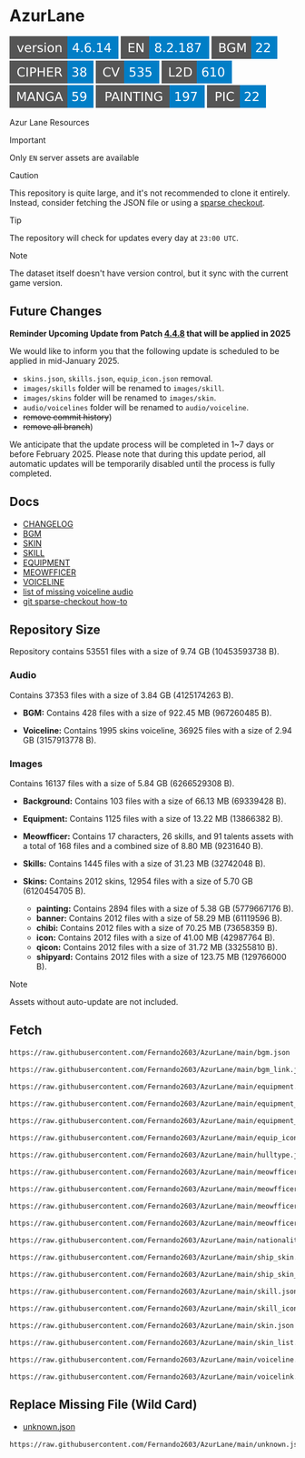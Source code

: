 # AzurLane
![](versions/REPOSITORY.svg)
![](versions/EN.svg)
![](versions/BGM.svg)
![](versions/CIPHER.svg)
![](versions/CV.svg)
![](versions/L2D.svg)
![](versions/MANGA.svg)
![](versions/PAINTING.svg)
![](versions/PIC.svg)

Azur Lane Resources

> [!IMPORTANT]
> Only `EN` server assets are available

> [!CAUTION]
> This repository is quite large, and it's not recommended to clone it entirely.
> Instead, consider fetching the JSON file or using a [sparse checkout](/docs/SPARSE_CHECKOUT.md).

> [!TIP]
> The repository will check for updates every day at `23:00 UTC`.

> [!NOTE]
> The dataset itself doesn't have version control, but it sync with the current game version.


## Future Changes
**Reminder Upcoming Update from Patch [4.4.8](/docs/CHANGELOG.md#patch-448) that will be applied in 2025**

We would like to inform you that the following update is scheduled to be applied in mid-January 2025.
- `skins.json`, `skills.json`, `equip_icon.json` removal.
- `images/skills` folder will be renamed to `images/skill`.
- `images/skins` folder will be renamed to `images/skin`.
- `audio/voicelines` folder will be renamed to `audio/voiceline`.
- ~~remove commit history~~)
- ~~remove all branch~~)

We anticipate that the update process will be completed in 1~7 days or before February 2025. Please note that during this update period, all automatic updates will be temporarily disabled until the process is fully completed.


## Docs
- [CHANGELOG](/docs/CHANGELOG.md)
- [BGM](/docs/BGM.md)
- [SKIN](/docs/SKIN.md)
- [SKILL](/docs/SKILL.md)
- [EQUIPMENT](/docs/EQUIPMENT.md)
- [MEOWFFICER](/docs/MEOWFFICER.md)
- [VOICELINE](/docs/VOICELINE.md)
- [list of missing voiceline audio](/docs/MISSING_VOICELINE.md)
- [git sparse-checkout how-to](/docs/SPARSE_CHECKOUT.md)

## Repository Size
Repository contains 53551 files with a size of 9.74 GB (10453593738 B).

### Audio
Contains 37353 files with a size of 3.84 GB (4125174263 B).

- **BGM:**
  Contains 428 files with a size of 922.45 MB (967260485 B).

- **Voiceline:**
  Contains 1995 skins voiceline, 36925 files with a size of 2.94 GB (3157913778 B).

### Images
Contains 16137 files with a size of 5.84 GB (6266529308 B).

- **Background:**
  Contains 103 files with a size of 66.13 MB (69339428 B).

- **Equipment:**
  Contains 1125 files with a size of 13.22 MB (13866382 B).

- **Meowfficer:**
  Contains 17 characters, 26 skills, and 91 talents assets with a total of 168 files and a combined size of 8.80 MB (9231640 B).

- **Skills:**
  Contains 1445 files with a size of 31.23 MB (32742048 B).

- **Skins:**
  Contains 2012 skins, 12954 files with a size of 5.70 GB (6120454705 B).

  - **painting:**
    Contains 2894 files with a size of 5.38 GB (5779667176 B).
  - **banner:**
    Contains 2012 files with a size of 58.29 MB (61119596 B).
  - **chibi:**
    Contains 2012 files with a size of 70.25 MB (73658359 B).
  - **icon:**
    Contains 2012 files with a size of 41.00 MB (42987764 B).
  - **qicon:**
    Contains 2012 files with a size of 31.72 MB (33255810 B).
  - **shipyard:**
    Contains 2012 files with a size of 123.75 MB (129766000 B).

> [!NOTE]
> Assets without auto-update are not included.

## Fetch
```
https://raw.githubusercontent.com/Fernando2603/AzurLane/main/bgm.json
```
```
https://raw.githubusercontent.com/Fernando2603/AzurLane/main/bgm_link.json
```
```
https://raw.githubusercontent.com/Fernando2603/AzurLane/main/equipment.json
```
```
https://raw.githubusercontent.com/Fernando2603/AzurLane/main/equipment_icon.json
```
```
https://raw.githubusercontent.com/Fernando2603/AzurLane/main/equipment_skill.json
```
```
https://raw.githubusercontent.com/Fernando2603/AzurLane/main/equip_icon.json
```
```
https://raw.githubusercontent.com/Fernando2603/AzurLane/main/hulltype.json
```
```
https://raw.githubusercontent.com/Fernando2603/AzurLane/main/meowfficer.json
```
```
https://raw.githubusercontent.com/Fernando2603/AzurLane/main/meowfficer_list.json
```
```
https://raw.githubusercontent.com/Fernando2603/AzurLane/main/meowfficer_talent.json
```
```
https://raw.githubusercontent.com/Fernando2603/AzurLane/main/meowfficer_talent_list.json
```
```
https://raw.githubusercontent.com/Fernando2603/AzurLane/main/nationality.json
```
```
https://raw.githubusercontent.com/Fernando2603/AzurLane/main/ship_skin.json
```
```
https://raw.githubusercontent.com/Fernando2603/AzurLane/main/ship_skin_list.json
```
```
https://raw.githubusercontent.com/Fernando2603/AzurLane/main/skill.json
```
```
https://raw.githubusercontent.com/Fernando2603/AzurLane/main/skill_icon.json
```
```
https://raw.githubusercontent.com/Fernando2603/AzurLane/main/skin.json
```
```
https://raw.githubusercontent.com/Fernando2603/AzurLane/main/skin_list.json
```
```
https://raw.githubusercontent.com/Fernando2603/AzurLane/main/voiceline.json
```
```
https://raw.githubusercontent.com/Fernando2603/AzurLane/main/voicelink.json
```

## Replace Missing File (Wild Card)
- [unknown.json](https://github.com/Fernando2603/AzurLane/blob/main/unknown.json)
```
https://raw.githubusercontent.com/Fernando2603/AzurLane/main/unknown.json
```
